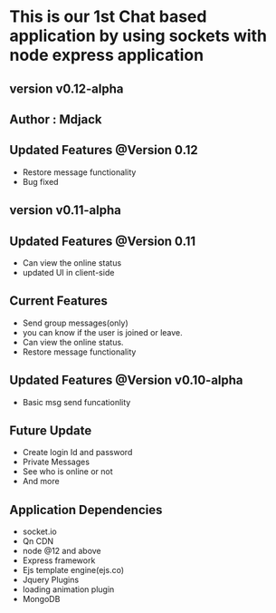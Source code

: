 # This is our 1st Chat based application by using sockets with node express application

## version v0.12-alpha
## Author : Mdjack

## Updated Features @Version 0.12
- Restore message functionality
- Bug fixed

## version v0.11-alpha

## Updated Features @Version 0.11
- Can view the online status
- updated UI in client-side

## Current Features

- Send group messages(only)
- you can know if the user is joined or leave.
- Can view the online status.
- Restore message functionality

## Updated Features @Version v0.10-alpha
-  Basic msg send funcationlity

## Future Update

- Create login Id and password
- Private Messages
- See who is online or not
- And more

## Application Dependencies
- socket.io
- Qn CDN
- node @12 and above
- Express framework
- Ejs template engine(ejs.co)
- Jquery Plugins
- loading animation plugin
- MongoDB
